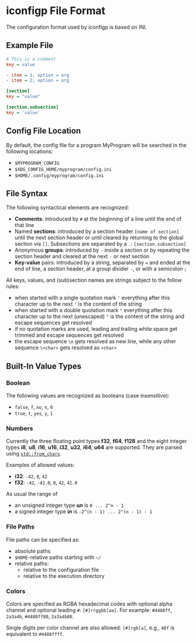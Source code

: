 # iconfigp File Format

The configuration format used by iconfigp is based on INI.


## Example File

```ini
# This is a comment
key = value

- item = 1; option = arg
- item = 2; option = arg

[section]
key = "value"

[section.subsection]
key = 'value'
```


## Config File Location

By default, the config file for a program MyProgram will be searched in the following
locations:
* `$MYPROGRAM_CONFIG`
* `$XDG_CONFIG_HOME/myprogram/config.ini`
* `$HOME/.config/myprogram/config.ini`


## File Syntax

The following syntactical elements are recognized:
* **Comments**: introduced by `#` at the beginning of a line until the end of that line
* Named **sections**: introduced by a section header `[name of section]` until the
  next section header or until cleared by returning to the global section via `[]`.
  Subsections are separated by a `.`: `[section.subsection]`
* Anonymous **groups**: introduced by `-` inside a section or by repeating the section
  header and cleared at the next `-` or next section
* **Key-value** pairs: introduced by a string, separated by `=` and ended at the end of
  line, a section header, at a group divider `-`, or with a semicolon `;`

All keys, values, and (sub)section names are strings subject to the follow rules:
* when started with a single quotation mark `'` everything after this character up to
  the next `'` is the content of the string
* when started with a double quotation mark `"` everything after this character up to
  the next (unescaped) `"` is the content of the string and escape sequences get
  resolved
* if no quotation marks are used, leading and trailing white space get trimmed and
  escape sequences get resolved
* the escape sequence `\n` gets resolved as new line, while any other sequence `\<char>`
  gets resolved as `<char>`


## Built-In Value Types

### Boolean

The following values are recognized as booleans (case insensitive):
* `false`, `f`, `no`, `n`, `0`
* `true`, `t`, `yes`, `y`, `1`


### Numbers

Currently the three floating point types **f32**, **f64**, **f128** and
the eight integer types **i8**, **u8**, **i16**, **u16**, **i32**, **u32**,
**i64**, **u64** are supported. They are parsed using
[`std::from_chars`](https://en.cppreference.com/w/cpp/utility/from_chars).

Examples of allowed values:
* **i32**: `-42`, `0`, `42`
* **f32**: `-42`, `-42.0`, `0`, `42`, `42.0`

As usual the range of
* an unsigned integer type **u*****n*** is `0 ... 2^n - 1`
* a signed integer type **i*****n*** is `-2^(n - 1) ... 2^(n - 1) - 1`


### File Paths

File paths can be specified as:
* absolute paths
* `$HOME`-relative paths starting with `~/`
* relative paths:
   - relative to the configuration file
   - relative to the execution directory


### Colors

Colors are specified as RGBA hexadecimal codes with optional alpha channel and
optional leading `#`: `[#]rrggbb[aa]`.
For example: `#4488ff`, `2a3a4b`, `#4488ff80`, `2a3a4b80`.

Single digits per color channel are also allowed: `[#]rgb[a]`, e.g.,
`48f` is equivalent to `#4488ffff`.
